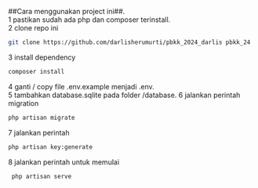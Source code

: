 ##Cara menggunakan project ini##.   
1 pastikan sudah ada php dan composer terinstall.  
2 clone repo ini
```bash
git clone https://github.com/darlisherumurti/pbkk_2024_darlis pbkk_24
```
3 install dependency
```bash
composer install
```
4 ganti / copy file .env.example menjadi .env.   
5 tambahkan database.sqlite pada folder /database. 
6 jalankan perintah migration
```bash
php artisan migrate
```
7 jalankan perintah 
```bash
php artisan key:generate
```
8 jalankan perintah untuk memulai
```bash
 php artisan serve
``` 
